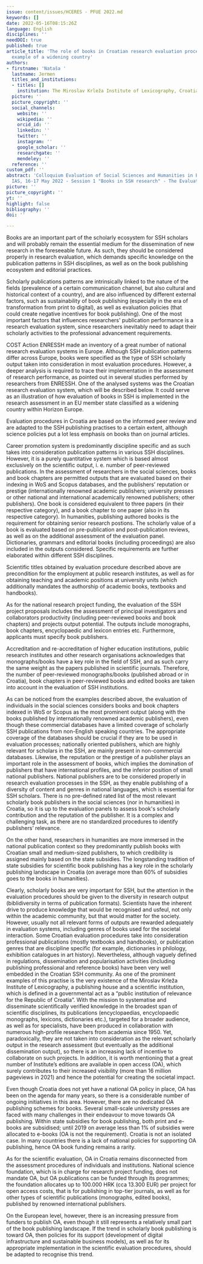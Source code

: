 ```yaml
---
issue: content/issues/HCERES - PFUE 2022.md
keywords: []
date: 2022-05-16T08:15:26Z
language: English
disciplines: ''
needDOI: true
published: true
article_title: 'The role of books in Croatian research evaluation procedures: the
  example of a widening country'
authors:
- firstname: 'Nataša '
  lastname: Jermen
  titles_and_institutions:
  - titles: []
    institution: The Miroslav Krleža Institute of Lexicography, Croatia
  picture: ''
  picture_copyright: ''
  social_channels:
    website: ''
    wikipedia: ''
    orcid_id: ''
    linkedin: ''
    twitter: ''
    instagram: ''
    google_scholar: ''
    researchgate: ''
    mendeley: ''
  reference: ''
custom_pdf: ''
abstract: 'Colloquium Evaluation of Social Sciences and Humanities in Europe Paris
  IAS, 16-17 May 2022 - Session 1 "Books in SSH research" - The Evaluation of books '
picture: ''
picture_copyright: ''
yt: ''
highlight: false
bibliography: ''
doi: ''

---
```

Books are an important part of the scholarly ecosystem for SSH scholars and will probably remain the essential medium for the dissemination of new research in the foreseeable future. As such, they should be considered properly in research evaluation, which demands specific knowledge on the publication patterns in SSH disciplines, as well as on the book publishing ecosystem and editorial practices.

Scholarly publications patterns are intrinsically linked to the nature of the fields (prevalence of a certain communication channel, but also cultural and historical context of a country), and are also influenced by different external factors, such as sustainability of book publishing (especially in the era of transformation from print to digital), as well as evaluation policies (that could create negative incentives for book publishing). One of the most important factors that influences researchers' publication performance is a research evaluation system, since researchers inevitably need to adapt their scholarly activities to the professional advancement requirements.

COST Action ENRESSH made an inventory of a great number of national research evaluation systems in Europe. Although SSH publication patterns differ across Europe, books were specified as the type of SSH scholarly output taken into consideration in most evaluation procedures. However, a deeper analysis is required to trace their implementation in the assessment of research performance, as pointed out in several studies performed by researchers from ENRESSH. One of the analysed systems was the Croatian research evaluation system, which will be described below. It could serve as an illustration of how evaluation of books in SSH is implemented in the research assessment in an EU member state classified as a widening country within Horizon Europe.

Evaluation procedures in Croatia are based on the informed peer review and are adapted to the SSH publishing practises to a certain extent, although science policies put a lot less emphasis on books than on journal articles.

Career promotion system is predominantly discipline specific and as such takes into consideration publication patterns in various SSH disciplines. However, it is a purely quantitative system which is based almost exclusively on the scientific output, i. e. number of peer-reviewed publications. In the assessment of researchers in the social sciences, books and book chapters are permitted outputs that are evaluated based on their indexing in WoS and Scopus databases, and the publishers’ reputation or prestige (internationally renowned academic publishers; university presses or other national and international academically renowned publishers; other publishers). One book is considered equivalent to three papers (in their respective category), and a book chapter to one paper (also in its respective category). In humanities, publishing authored books is the requirement for obtaining senior research postions. The scholarly value of a book is evaluated based on pre-publication and post-publication reviews, as well as on the additional assessment of the evaluation panel. Dictionaries, grammars and editorial books (including proceedings) are also included in the outputs considered. Specific requirements are further elaborated within different SSH disciplines.

Scientific titles obtained by evaluation procedure described above are precondition for the employment at public research institutes, as well as for obtaining teaching and academic positions at university units (which additionally mandates the authorship of academic books, textbooks and handbooks).

As for the national research project funding, the evaluation of the SSH project proposals includes the assessment of principal investigators and collaborators productivity (including peer-reviewed books and book chapters) and projects output potential. The outputs include monographs, book chapters, encyclopaedic and lexicon entries etc. Furthermore, applicants must specify book publishers.

Accreditation and re-accreditation of higher education institutions, public research institutes and other research organisations acknowledges that monographs/books have a key role in the field of SSH, and as such carry the same weight as the papers published in scientific journals. Therefore, the number of peer-reviewed monographs/books (published abroad or in Croatia), book chapters in peer-reviewed books and edited books are taken into account in the evaluation of SSH institutions.

As can be noticed from the examples described above, the evaluation of individuals in the social sciences considers books and book chapters indexed in WoS or Scopus as the most prominent output (along with the books published by internationally renowned academic publishers), even though these commercial databases have a limited coverage of scholarly SSH publications from non-English speaking countries. The appropriate coverage of the databases should be crucial if they are to be used in evaluation processes; nationally oriented publishers, which are highly relevant for scholars in the SSH, are mainly present in non-commercial databases. Likewise, the reputation or the prestige of a publisher plays an important role in the assessment of books, which implies the domination of publishers that have international profiles, and the inferior position of small national publishers. National publishers are to be considered properly in research evaluation processes in the SSH, as they enable publishing of a diversity of content and genres in national languages, which is essential for SSH scholars. There is no pre-defined rated list of the most relevant scholarly book publishers in the social sciences (nor in humanities) in Croatia, so it is up to the evaluation panels to assess book's scholarly contribution and the reputation of the publisher. It is a complex and challenging task, as there are no standardized procedures to identify publishers’ relevance.

On the other hand, researchers in humanities are more immersed in the national publication context so they predominantly publish books with Croatian small and medium-sized publishers, to which credibility is assigned mainly based on the state subsidies. The longstanding tradition of state subsidies for scientific book publishing has a key role in the scholarly publishing landscape in Croatia (on average more than 60% of subsidies goes to the books in humanities).

Clearly, scholarly books are very important for SSH, but the attention in the evaluation procedures should be given to the diversity in research output (biblidiversity in terms of publication formats). Scientists have the inherent drive to produce knowledge that would be recognised and usfeul, not only within the academic community, but that would matter for the society. However, usually not all relevant forms of outputs are rewarded adequately in evaluation systems, including genres of books used for the societal interaction. Some Croatian evaluation procedures take into consideration professional publications (mostly textbooks and handbooks), or publication genres that are discipline specific (for example, dictionaries in philology, exhibition catalogues in art history). Nevertheless, although vaguely defined in regulations, dissemination and popularisation activities (including publishing professional and reference books) have been very well embedded in the Croatian SSH community. As one of the prominent examples of this practise is the very existence of the Miroslav Krleža Institute of Lexicography, a publishing house and a scientific institution, which is defined in a governmental act as a “public institution of relevance for the Republic of Croatia”. With the mission to systematise and disseminate scientifically verified knowledge in the broadest span of scientific disciplines, its publications (encyclopaedias, encyclopaedic monographs, lexicons, dictionaries etc.), targeted for a broader audience, as well as for specialists, have been produced in collaboration with numerous high-profile researchers from academia since 1950. Yet, paradoxically, they are not taken into consideration as the relevant scholarly output in the research assessment (but eventually as the additional dissemination output), so there is an increasing lack of incentive to collaborate on such projects. In addition, it is worth mentioning that a great number of Institute’s editions are available in open access (OA), which surely contributes to their increased visibility (more than 16 million pageviews in 2021) and hence the potential for creating the societal impact.

Even though Croatia does not yet have a national OA policy in place, OA has been on the agenda for many years, so there is a considerable number of ongoing initiatives in this area. However, there are no dedicated OA publishing schemes for books. Several small-scale university presses are faced with many challenges in their endeavour to move towards OA publishing. Within state subsidies for book publishing, both print and e-books are subsidised; until 2019 on average less than 1% of subsidies were allocated to e-books (OA is not the requirement). Croatia is not an isolated case. In many countries there is a lack of national policies for supporting OA publishing, hence OA book funding remains a rarity.

As for the scientific evaluation, OA in Croatia remains disconnected from the assessment procedures of individuals and institutions. National science foundation, which is in charge for research project funding, does not mandate OA, but OA publications can be funded through its programmes; the foundation allocates up to 100.000 HRK (cca 13.300 EUR) per project for open access costs, that is for publishing in top-tier journals, as well as for other types of scientific publications (monographs, edited books), published by renowned international publishers.

On the European level, however, there is an increasing pressure from funders to publish OA, even though it still represents a relatively small part of the book publishing landscape. If the trend in scholarly book publishing is toward OA, then policies for its support (development of digital infrastructure and sustainable business models), as well as for its appropriate implementation in the scientific evaluation procedures, should be adapted to recognise this trend.